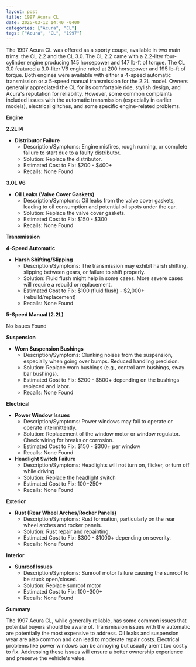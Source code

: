 ```yaml
---
layout: post
title: 1997 Acura CL
date: 2025-03-12 14:40 -0400
categories: ["Acura", "CL"]
tags: ["Acura", "CL", "1997"]
---
```

The 1997 Acura CL was offered as a sporty coupe, available in two main trims: the CL 2.2 and the CL 3.0. The CL 2.2 came with a 2.2-liter four-cylinder engine producing 145 horsepower and 147 lb-ft of torque. The CL 3.0 featured a 3.0-liter V6 engine rated at 200 horsepower and 195 lb-ft of torque. Both engines were available with either a 4-speed automatic transmission or a 5-speed manual transmission for the 2.2L model. Owners generally appreciated the CL for its comfortable ride, stylish design, and Acura's reputation for reliability. However, some common complaints included issues with the automatic transmission (especially in earlier models), electrical glitches, and some specific engine-related problems.

**Engine**

**2.2L I4**

*   **Distributor Failure**
    *   Description/Symptoms: Engine misfires, rough running, or complete failure to start due to a faulty distributor.
    *   Solution: Replace the distributor.
    *   Estimated Cost to Fix: $200 - $400+
    *   Recalls: None Found

**3.0L V6**

*   **Oil Leaks (Valve Cover Gaskets)**
    *   Description/Symptoms: Oil leaks from the valve cover gaskets, leading to oil consumption and potential oil spots under the car.
    *   Solution: Replace the valve cover gaskets.
    *   Estimated Cost to Fix: $150 - $300
    *   Recalls: None Found

**Transmission**

**4-Speed Automatic**

*   **Harsh Shifting/Slipping**
    *   Description/Symptoms: The transmission may exhibit harsh shifting, slipping between gears, or failure to shift properly.
    *   Solution: Fluid flush might help in some cases. More severe cases will require a rebuild or replacement.
    *   Estimated Cost to Fix: $100 (fluid flush) - $2,000+ (rebuild/replacement)
    *   Recalls: None Found

**5-Speed Manual (2.2L)**

No Issues Found

**Suspension**

*   **Worn Suspension Bushings**
    *   Description/Symptoms: Clunking noises from the suspension, especially when going over bumps. Reduced handling precision.
    *   Solution: Replace worn bushings (e.g., control arm bushings, sway bar bushings).
    *   Estimated Cost to Fix: $200 - $500+ depending on the bushings replaced and labor.
    *   Recalls: None Found

**Electrical**

*   **Power Window Issues**
    *   Description/Symptoms: Power windows may fail to operate or operate intermittently.
    *   Solution: Replacement of the window motor or window regulator. Check wiring for breaks or corrosion.
    *   Estimated Cost to Fix: $150 - $300+ per window
    *   Recalls: None Found
*   **Headlight Switch Failure**
    * Description/Symptoms: Headlights will not turn on, flicker, or turn off while driving
    * Solution: Replace the headlight switch
    * Estimated Cost to Fix: $100-$250+
    * Recalls: None Found

**Exterior**

*   **Rust (Rear Wheel Arches/Rocker Panels)**
    *   Description/Symptoms: Rust formation, particularly on the rear wheel arches and rocker panels.
    *   Solution: Rust repair and repainting.
    *   Estimated Cost to Fix: $300 - $1000+ depending on severity.
    *   Recalls: None Found

**Interior**

*   **Sunroof Issues**
    *   Description/Symptoms: Sunroof motor failure causing the sunroof to be stuck open/closed.
    *   Solution: Replace sunroof motor
    *   Estimated Cost to Fix: $100-$300+
    *   Recalls: None Found

**Summary**

The 1997 Acura CL, while generally reliable, has some common issues that potential buyers should be aware of. Transmission issues with the automatic are potentially the most expensive to address. Oil leaks and suspension wear are also common and can lead to moderate repair costs. Electrical problems like power windows can be annoying but usually aren't too costly to fix. Addressing these issues will ensure a better ownership experience and preserve the vehicle's value.

